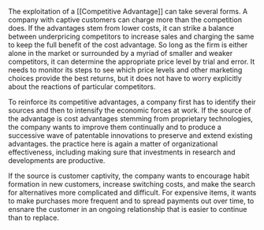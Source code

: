 The exploitation of a [[Competitive Advantage]] can take several forms. A company with captive customers can charge more than the competition does. If the advantages stem from lower costs, it can strike a balance between underpricing competitors to increase sales and charging the same to keep the full benefit of the cost advantage. So long as the firm is either alone in the market or surrounded by a myriad of smaller and weaker competitors, it can determine the appropriate price level by trial and error. It needs to monitor its steps to see which price levels and other marketing choices provide the best returns, but it does not have to worry explicitly about the reactions of particular competitors. 

To reinforce its competitive advantages, a company first has to identify their sources and then to intensify the economic forces at work. If the source of the advantage is cost advantages stemming from proprietary technologies, the company wants to improve them continually and to produce a successive wave of patentable innovations to preserve and extend existing advantages. the practice here is again a matter of organizational effectiveness, including making sure that investments in research and developments are productive. 

If the source is customer captivity, the company wants to encourage habit formation in new customers, increase switching costs, and make the search for alternatives more complicated and difficult. For expensive items, it wants to make purchases more frequent and to spread payments out over time, to ensnare the customer in an ongoing relationship that is easier to continue than to replace. 